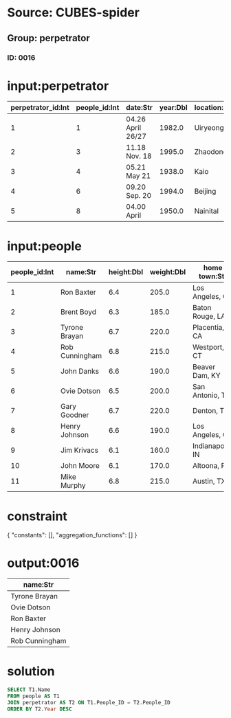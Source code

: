 # Source: CUBES-spider
## Group: perpetrator
### ID: 0016

# input:perpetrator

| perpetrator_id:Int | people_id:Int | date:Str | year:Dbl | location:Str | country:Str | killed:Int | injured:Int |
|---|---|---|---|---|---|---|---|
| 1 | 1 | 04.26 April 26/27 | 1982.0 | Uiryeong | South Korea | 56 | 37 |
| 2 | 3 | 11.18 Nov. 18 | 1995.0 | Zhaodong | China | 32 | 16 |
| 3 | 4 | 05.21 May 21 | 1938.0 | Kaio | Japan | 30 | 3 |
| 4 | 6 | 09.20 Sep. 20 | 1994.0 | Beijing | China | 23 | 80 |
| 5 | 8 | 04.00 April | 1950.0 | Nainital | India | 22 | 0 |

# input:people

| people_id:Int | name:Str | height:Dbl | weight:Dbl | home town:Str |
|---|---|---|---|---|
| 1 | Ron Baxter | 6.4 | 205.0 | Los Angeles, CA |
| 2 | Brent Boyd | 6.3 | 185.0 | Baton Rouge, LA |
| 3 | Tyrone Brayan | 6.7 | 220.0 | Placentia, CA |
| 4 | Rob Cunningham | 6.8 | 215.0 | Westport, CT |
| 5 | John Danks | 6.6 | 190.0 | Beaver Dam, KY |
| 6 | Ovie Dotson | 6.5 | 200.0 | San Antonio, TX |
| 7 | Gary Goodner | 6.7 | 220.0 | Denton, TX |
| 8 | Henry Johnson | 6.6 | 190.0 | Los Angeles, CA |
| 9 | Jim Krivacs | 6.1 | 160.0 | Indianapolis, IN |
| 10 | John Moore | 6.1 | 170.0 | Altoona, PA |
| 11 | Mike Murphy | 6.8 | 215.0 | Austin, TX |

# constraint

{
  "constants": [],
  "aggregation_functions": []
}

# output:0016

| name:Str |
|---|
| Tyrone Brayan |
| Ovie Dotson |
| Ron Baxter |
| Henry Johnson |
| Rob Cunningham |

# solution

```sql
SELECT T1.Name
FROM people AS T1
JOIN perpetrator AS T2 ON T1.People_ID = T2.People_ID
ORDER BY T2.Year DESC
```
